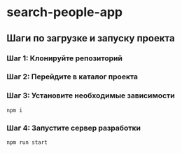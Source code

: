 # search-people-app

## Шаги по загрузке и запуску проекта

### Шаг 1: Клонируйте репозиторий

### Шаг 2: Перейдите в каталог проекта

### Шаг 3: Установите необходимые зависимости

`npm i`

### Шаг 4: Запустите сервер разработки

`npm run start`
